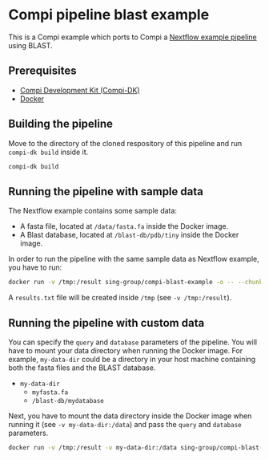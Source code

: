 # Compi pipeline blast example
This is a Compi example which ports to Compi a [Nextflow example pipeline](https://github.com/nextflow-io/blast-example) using BLAST.

## Prerequisites

- [Compi Development Kit (Compi-DK)](https://sing-group.org/compi/#downloads)
- [Docker](https://www.docker.com/)

## Building the pipeline

Move to the directory of the cloned respository of this pipeline and run `compi-dk build` inside it.

```bash
compi-dk build
```

## Running the pipeline with sample data

The Nextflow example contains some sample data:

- A fasta file, located at `/data/fasta.fa` inside the Docker image.
- A Blast database, located at `/blast-db/pdb/tiny` inside the Docker image.


In order to run the pipeline with the same sample data as Nextflow example, you have to run:

```bash
docker run -v /tmp:/result sing-group/compi-blast-example -o -- --chunkSize 2
```

A `results.txt` file will be created inside `/tmp` (see `-v /tmp:/result`).

## Running the pipeline with custom data

You can specify the `query` and `database` parameters of the pipeline. You will have to mount your data directory when running the Docker image. For example, `my-data-dir` could be a directory in your host machine containing both the fasta files and the BLAST database.

- `my-data-dir`
    - `myfasta.fa`
    - `/blast-db/mydatabase`

Next, you have to mount the data directory inside the Docker image when running it (see `-v my-data-dir:/data`) and pass the `query` and `database` parameters.

```bash
docker run -v /tmp:/result -v my-data-dir:/data sing-group/compi-blast-example -o -- --chunkSize 2 --query /data/myfasta.fa --database /data/blast-db/mydatabase
```


